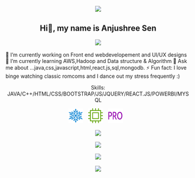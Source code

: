 <p align="center">
  <img  src="https://media1.tenor.com/images/86489b28cf2316bb0d141809cc900f66/tenor.gif?itemid=17921729">
  </p>

<h2 align="center"> Hi👋, my name is Anjushree Sen</h2>
<p align="center">
  <a href="https://github.com/DenverCoder1/readme-typing-svg"><img src="https://readme-typing-svg.herokuapp.com?font=Mitr&color=6633CCsize=24&center=true&vCenter=true&lines=+Front+end+web+developer;Data+Analyst"></a>
  
</p>


<p align="center">

 🔭 I’m currently working on Front end webdevelopement and UI/UX designs
 <br>
 🌱 I’m currently learning AWS,Hadoop and Data structure & Algorithm
 💬 Ask me about ...java,css,javascript,html,react.js,sql,mongodb.
 ⚡ Fun fact: I love binge watching classic romcoms and I dance out my stress frequently :)
</p>


<p align="center">
  Skills:   JAVA/C++/HTML/CSS/BOOTSTRAP/JS/JQUERY/REACT.JS/POWERBI/MYSQL
  </p>

 <p align="center">
  <a href='https://archiveprogram.github.com/'><img src='https://raw.githubusercontent.com/acervenky/animated-github-badges/master/assets/acbadge.gif' width='40' height='40'></a> <a href='https://docs.github.com/en/developers'><img src='https://raw.githubusercontent.com/acervenky/animated-github-badges/master/assets/devbadge.gif' width='40' height='40'></a> <a href='https://github.com/pricing'><img src='https://raw.githubusercontent.com/acervenky/animated-github-badges/master/assets/pro.gif' width='40' height='40'></a> 
</p>

  <p align="center">
   <img align="center" src="https://gpvc.arturio.dev/anjushreesen">
 
   
  <p align="center"> 
  <img align="center" src="https://github-readme-stats.vercel.app/api?username=anjushreesen&theme=synthwave&show_icons=true&count_private=true"> 

  
   <p align="center">
     <img align="center" src="https://activity-graph.herokuapp.com/graph?username=anjushreesen"> 

   <p align="center">
    <img align="center" src="https://github-readme-streak-stats.herokuapp.com/?user=anjushreesen&theme=dark"> 

   
